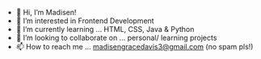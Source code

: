 - 👋 Hi, I’m Madisen!
- 👀 I’m interested in Frontend Development
- 🌱 I’m currently learning ... HTML, CSS, Java & Python
- 💞️ I’m looking to collaborate on ... personal/ learning projects
- 📫 How to reach me ... madisengracedavis3@gmail.com (no spam pls!)

<!---
Madisen-D/Madisen-D is a ✨ special ✨ repository because its `README.md` (this file) appears on your GitHub profile.
You can click the Preview link to take a look at your changes.
--->

